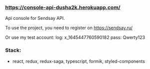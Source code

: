 ### https://console-api-dusha2k.herokuapp.com/

Api console for Sendsay API.

To use the project, you need to register on https://sendsay.ru/

Or use my test account: log: x_1645447760590182 pass: Qwerty123

### Stack:
* react, redux, redux-saga, typescript, formik, styled-components
